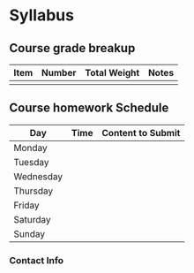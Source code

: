 # Syllabus

## Course grade breakup

| Item | Number | Total Weight | Notes |
| ---- | ------ | ------------ | ----- |
|      |        |              |       | 


## Course homework Schedule
| Day       | Time | Content to Submit |
| --------- | ---- | ----------------- |
| Monday    |      |                   |
| Tuesday   |      |                   |
| Wednesday |      |                   |
| Thursday  |      |                   |
| Friday    |      |                   |
| Saturday  |      |                   |
| Sunday    |      |                   |


### Contact Info


